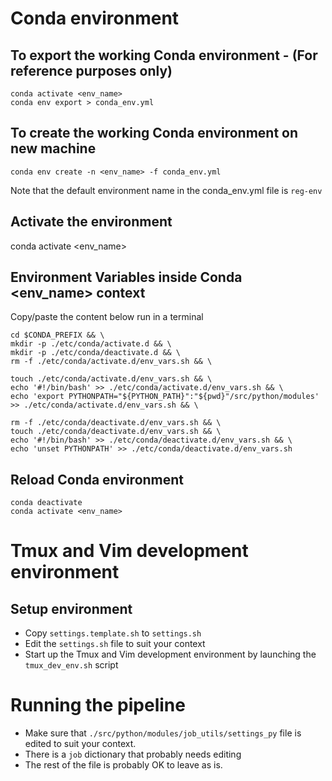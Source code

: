 # Conda environment

## To export the working Conda environment - (For reference purposes only)
~~~
conda activate <env_name>
conda env export > conda_env.yml
~~~

## To create the working Conda environment on new machine
~~~
conda env create -n <env_name> -f conda_env.yml
~~~
Note that the default environment name in the conda_env.yml file is ```reg-env```


## Activate the environment
conda activate <env_name>



## Environment Variables inside Conda <env_name> context
Copy/paste the content below run in a terminal

~~~
cd $CONDA_PREFIX && \
mkdir -p ./etc/conda/activate.d && \
mkdir -p ./etc/conda/deactivate.d && \
rm -f ./etc/conda/activate.d/env_vars.sh && \

touch ./etc/conda/activate.d/env_vars.sh && \
echo '#!/bin/bash' >> ./etc/conda/activate.d/env_vars.sh && \
echo 'export PYTHONPATH="${PYTHON_PATH}":"${pwd}"/src/python/modules' >> ./etc/conda/activate.d/env_vars.sh && \

rm -f ./etc/conda/deactivate.d/env_vars.sh && \
touch ./etc/conda/deactivate.d/env_vars.sh && \
echo '#!/bin/bash' >> ./etc/conda/deactivate.d/env_vars.sh && \
echo 'unset PYTHONPATH' >> ./etc/conda/deactivate.d/env_vars.sh
~~~

## Reload Conda environment
~~~
conda deactivate
conda activate <env_name>
~~~



# Tmux and Vim development environment

## Setup environment
- Copy `settings.template.sh` to `settings.sh`
- Edit the `settings.sh` file to suit your context
- Start up the Tmux and Vim development environment by launching the `tmux_dev_env.sh` script


# Running the pipeline
- Make sure that `./src/python/modules/job_utils/settings_py` file is edited to suit your context.
- There is a `job` dictionary that probably needs editing
- The rest of the file is probably OK to leave as is.

